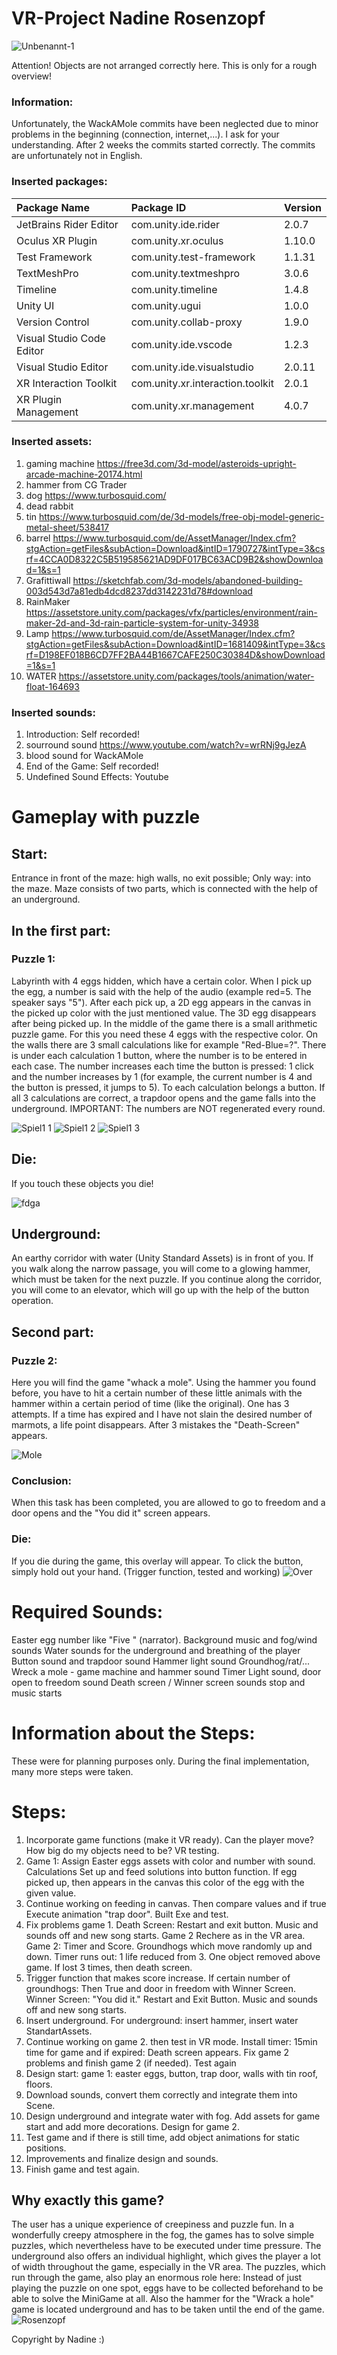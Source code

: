 # VR-Project Nadine Rosenzopf
 ![Unbenannt-1](https://user-images.githubusercontent.com/72389468/173933636-c494aaf7-4740-4ebf-82b5-d4db2ef1211a.jpg)

Attention! Objects are not arranged correctly here. This is only for a rough overview!


### Information:
Unfortunately, the WackAMole commits have been neglected due to minor problems in the beginning (connection, internet,...). I ask for your understanding. After 2 weeks the commits started correctly.
The commits are unfortunately not in English.

### Inserted packages:

| Package Name | Package ID | Version |
|:---|:---|:---|
| JetBrains Rider Editor | com.unity.ide.rider | 2.0.7 |
| Oculus XR Plugin | com.unity.xr.oculus | 1.10.0 |
| Test Framework | com.unity.test-framework | 1.1.31 |
| TextMeshPro | com.unity.textmeshpro | 3.0.6 |
| Timeline | com.unity.timeline | 1.4.8 |
| Unity UI | com.unity.ugui | 1.0.0 |
| Version Control | com.unity.collab-proxy | 1.9.0 |
| Visual Studio Code Editor | com.unity.ide.vscode | 1.2.3 |
| Visual Studio Editor | com.unity.ide.visualstudio | 2.0.11 |
| XR Interaction Toolkit | com.unity.xr.interaction.toolkit | 2.0.1 |
| XR Plugin Management | com.unity.xr.management | 4.0.7 |

### Inserted assets:
1. gaming machine https://free3d.com/3d-model/asteroids-upright-arcade-machine-20174.html 
2. hammer from CG Trader
3. dog https://www.turbosquid.com/
4. dead rabbit
5. tin https://www.turbosquid.com/de/3d-models/free-obj-model-generic-metal-sheet/538417
6. barrel https://www.turbosquid.com/de/AssetManager/Index.cfm?stgAction=getFiles&subAction=Download&intID=1790727&intType=3&csrf=4CCA0D8322C5B519585621AD9DF017BC63ACD9B2&showDownload=1&s=1
7. Grafittiwall https://sketchfab.com/3d-models/abandoned-building-003d543d7a81edb4dcd8237dd3142231d78#download
8. RainMaker https://assetstore.unity.com/packages/vfx/particles/environment/rain-maker-2d-and-3d-rain-particle-system-for-unity-34938
9. Lamp https://www.turbosquid.com/de/AssetManager/Index.cfm?stgAction=getFiles&subAction=Download&intID=1681409&intType=3&csrf=D198EF018B6CD7FF2BA44B1667CAFE250C30384D&showDownload=1&s=1
10. WATER https://assetstore.unity.com/packages/tools/animation/water-float-164693

### Inserted sounds:
1. Introduction: Self recorded!
2. sourround sound https://www.youtube.com/watch?v=wrRNj9gJezA 
3. blood sound for WackAMole
5. End of the Game: Self recorded!
6. Undefined Sound Effects: Youtube




# Gameplay with puzzle
## Start: 
Entrance in front of the maze: high walls, no exit possible; Only way: into the maze.
Maze consists of two parts, which is connected with the help of an underground.
## In the first part:
### Puzzle 1:
Labyrinth with 4 eggs hidden, which have a certain color. When I pick up the egg, a number is said with the help of the audio (example red=5. The speaker says "5").
After each pick up, a 2D egg appears in the canvas in the picked up color with the just mentioned value.
The 3D egg disappears after being picked up.
In the middle of the game there is a small arithmetic puzzle game. For this you need these 4 eggs with the respective color. On the walls there are 3 small calculations like for example "Red-Blue=?". There is under each calculation 1 button, where the number is to be entered in each case. The number increases each time the button is pressed: 1 click and the number increases by 1 (for example, the current number is 4 and the button is pressed, it jumps to 5). To each calculation belongs a button. If all 3 calculations are correct, a trapdoor opens and the game falls into the underground. IMPORTANT: The numbers are NOT regenerated every round.

![Spiel1 1](https://user-images.githubusercontent.com/72389468/164445084-e431bc2e-37f3-4384-a692-1c218f73879d.JPG)
![Spiel1 2](https://user-images.githubusercontent.com/72389468/164445135-5c37fb3a-cf6b-4b99-ab7f-3fc9880b31cc.JPG)
![Spiel1 3](https://user-images.githubusercontent.com/72389468/164445160-70c48221-05a8-4129-a57b-dcef425cf59f.JPG)

## Die:
If you touch these objects you die!

![fdga](https://user-images.githubusercontent.com/72389468/173935146-facb256a-e0b2-4f93-86c7-cf7db9a6cbf2.jpg)



## Underground:
An earthy corridor with water (Unity Standard Assets) is in front of you. If you walk along the narrow passage, you will come to a glowing hammer, which must be taken for the next puzzle. If you continue along the corridor, you will come to an elevator, which will go up with the help of the button operation.

## Second part:

### Puzzle 2:
Here you will find the game "whack a mole". Using the hammer you found before, you have to hit a certain number of these little animals with the hammer within a certain period of time (like the original). One has 3 attempts. If a time has expired and I have not slain the desired number of marmots, a life point disappears. After 3 mistakes the "Death-Screen" appears.

![Mole](https://user-images.githubusercontent.com/72389468/164448619-148da3d0-cd03-49e5-bd5c-ffd5380443d4.png)

### Conclusion:
When this task has been completed, you are allowed to go to freedom and a door opens and the "You did it" screen appears.

### Die:
If you die during the game, this overlay will appear.
To click the button, simply hold out your hand.
(Trigger function, tested and working)
![Over](https://user-images.githubusercontent.com/72389468/173938702-cd9989fe-8010-4182-90d0-c51e0b9bfec2.JPG)



# Required Sounds:
Easter egg number like "Five " (narrator).
Background music and fog/wind sounds
Water sounds for the underground and breathing of the player
Button sound and trapdoor sound
Hammer light sound
Groundhog/rat/...
Wreck a mole - game machine and hammer sound
Timer Light sound, door open to freedom sound
Death screen / Winner screen sounds stop and music starts

# Information about the Steps:
These were for planning purposes only.
During the final implementation, many more steps were taken.

# Steps: 
1. Incorporate game functions (make it VR ready). Can the player move?
How big do my objects need to be? VR testing.
2. Game 1: Assign Easter eggs assets with color and number with sound. Calculations
Set up and feed solutions into button function. If egg picked up, then appears
in the canvas this color of the egg with the given value.
3. Continue working on feeding in canvas. Then compare values and if true
Execute animation "trap door". Built Exe and test.
4. Fix problems game 1.
Death Screen: Restart and exit button. Music and sounds off and new song starts.
Game 2 Rechere as in the VR area.
Game 2: Timer and Score. Groundhogs which move randomly up and down. Timer
runs out: 1 life reduced from 3. One object removed above game. If lost 3 times,
then death screen.
6. Trigger function that makes score increase. If certain number of groundhogs:
Then True and door in freedom with Winner Screen. Winner Screen: "You did it."
Restart and Exit Button. Music and sounds off and new song starts.
7. Insert underground. For underground: insert hammer, insert water StandartAssets.
8. Continue working on game 2. then test in VR mode. Install timer: 15min time for game and if expired: Death screen appears.
Fix game 2 problems and finish game 2 (if needed). Test again
10. Design start: game 1: easter eggs, button, trap door, walls with tin roof, floors.
11. Download sounds, convert them correctly and integrate them into Scene.
12. Design underground and integrate water with fog. Add assets for game start and
add more decorations. Design for game 2.
13. Test game and if there is still time, add object animations for static positions.
14. Improvements and finalize design and sounds.
15. Finish game and test again.



## Why exactly this game?
The user has a unique experience of creepiness and puzzle fun. In a wonderfully creepy atmosphere in the fog, the games has to solve simple puzzles, which nevertheless have to be executed under time pressure. The underground also offers an individual highlight, which gives the player a lot of width throughout the game, especially in the VR area. The puzzles, which run through the game, also play an enormous role here: Instead of just playing the puzzle on one spot, eggs have to be collected beforehand to be able to solve the MiniGame at all. Also the hammer for the "Wrack a hole" game is located underground and has to be taken until the end of the game.
![Rosenzopf](https://user-images.githubusercontent.com/72389468/174569773-e73fdaa3-127f-49be-954d-fd2b8eeaa26b.JPG)


Copyright by Nadine :)
